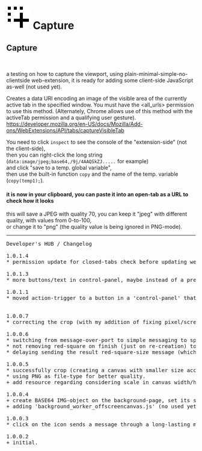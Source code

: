 <h1><img alt="" src="resources/icon.png" height="64" width="64"/> Capture</h1>

<h2>Capture</h2>

<img alt="" height="1" width="1" src="resources/screenshot_1.png"/>

a testing on how to capture the viewport, using plain-minimal-simple-no-clientside web-extension,
it is ready for adding some client-side JavaScript as-well (not used yet).

Creates a data URI encoding an image of the visible area of the currently active tab in the specified window. You must have the <all_urls> permission to use this method. (Alternately, Chrome allows use of this method with the activeTab permission and a qualifying user gesture).
https://developer.mozilla.org/en-US/docs/Mozilla/Add-ons/WebExtensions/API/tabs/captureVisibleTab

You need to click <code>inspect</code> to see the console of the "extension-side" (not the client-side), <br/>
then you can right-click the long string (<code>data:image/jpeg;base64,/9j/4AAQSkZJ.....</code> for example) <br/>
and click "save to a temp. global variable", <br/>
then use the built-in function <code>copy</code> and the name of the temp. variable (<code>copy(temp1);</code>). <br/>
<h4>it is now in your clipboard, you can paste it into an open-tab as a URL to check how it looks</h4>

this will save a JPEG with quality 70, you can keep it "jpeg" with different quality, with values from 0-to-100, <br/>
or change it to "png" (the quality value is being ignored in PNG-mode).

<hr/>

<pre>
Developer's HUB / Changelog

1.0.1.4
* permission update for closed-tabs check before updating web-extension badge-number.

1.0.1.3
* more buttons/text in control-panel, maybe instead of a preset GIF time its best to set a hotkey to stop capturing.

1.0.1.1
* moved action-trigger to a button in a 'control-panel' that opens when clicking the extension-icon. the first button does the action that used to be before the main-icon-click action (draw red-square, send size to 'background_capture.js', snapshot, crop the snapshot to size).


1.0.0.7
* correcting the crop (with my addition of fixing pixel/screen-scale) with https://stackoverflow.com/questions/26015497/how-to-resize-then-crop-an-image-with-canvas - still not 100% accurate but quite good.

1.0.0.6
* switching from message-over-port to simple messaging to specific tab (with tab-id), it works better.
* not removing red-square on finish (just on re-creation) to avoid-unneeded (heavy) operations (it also allows hiding the red-square using inline-css and sending a message with the red-square size which trigger capturing the screen) - so the screen-capture result won't have the red-screen visible.
* delaying sending the result red-square-size message (which is a trigger to screen-capture) a bit to let some element-related-operations finish.

1.0.0.5
* successfully crop (creating a canvas with smaller size according to red-square size, applying image to canvas with an offset according to red-square top/left size). The canvas generates the image to console (background).
* using PNG as file-type for better quality.
+ add resource regarding considering scale in canvas width/height (with 'width*window.devicePixelRatio;' for example) this way the images won't get automatic-scale-look-like.

1.0.0.4
+ create BASE64 IMG-object on the background-page, set its source to the fully-captured image, create canvas and set its height/width to the image size, then draw the image onto the canvas. it can be debugged in the backgound-page, and the image can be extracted again from either the IMG-object or 'canvas.toDataURL()'. currently everything is standard (DOM) canvas.
+ adding 'background_worker_offscreencanvas.js' (no used yet) for 'OffscreenCanvas'.

1.0.0.3
* click on the icon sends a message through a long-lasting messaging (port) to the client to mark a red square, the user then draw a red square, its size/place in the viewport/page are collected and sent to the extension in a message, the extension then displays the data-object of the size/place, takes a picture of the entire viewport (of the specific window) and writes the BASE64 JPEG/quality70 image to the console. only left now is to crop the image to the size using either a canvas on the extension side or 'canvas-on-worker' in the extension side. next stages will be to timely captured (every second?) a viewport and crop it to the same sizes/placements, then joining them all with GIF.JS to create a GIF.

1.0.0.2
+ initial.
</pre>

